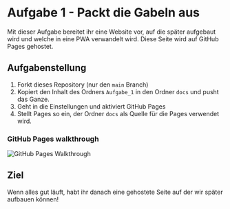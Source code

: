 # Aufgabe 1 - Packt die Gabeln aus

Mit dieser Aufgabe bereitet ihr eine Website vor, auf die später aufgebaut wird und welche in eine PWA verwandelt wird.
Diese Seite wird auf GitHub Pages gehostet.

## Aufgabenstellung

1. Forkt dieses Repository (nur den `main` Branch)
2. Kopiert den Inhalt des Ordners `Aufgabe_1` in den Ordner `docs` und pusht das Ganze.
3. Geht in die Einstellungen und aktiviert GitHub Pages
4. Stellt Pages so ein, der Ordner `docs` als Quelle für die Pages verwendet wird.

### GitHub Pages walkthrough
![GitHub Pages Walkthrough](../assets/pages_walkthrough.png)

## Ziel

Wenn alles gut läuft, habt ihr danach eine gehostete Seite auf der wir später aufbauen können! 
